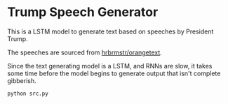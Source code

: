 # Trump Speech Generator

This is a LSTM model to generate text based on speeches by President Trump.

The speeches are sourced from [hrbrmstr/orangetext](https://github.com/hrbrmstr/orangetext).

Since the text generating model is a LSTM, and RNNs are slow, it takes some time before the model begins to generate output that isn't complete gibberish.

```bash
python src.py
```
